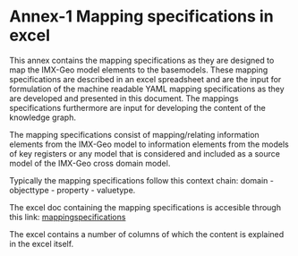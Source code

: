 # Annex-1 Mapping specifications in excel

This annex contains the mapping specifications as they are designed to map the IMX-Geo model elements to the basemodels. These mapping specifications are described in an excel spreadsheet and are the input for formulation of the machine readable YAML mapping specifications as they are developed and presented in this document. The mappings specifications furthermore are input for developing the content of the knowledge graph.

The mapping specifications consist of mapping/relating information elements from the IMX-Geo model to information elements from the models of key registers or any model that is considered and included as a source model of the IMX-Geo cross domain model.

Typically the mapping specifications follow this context chain: domain - objecttype - property - valuetype.

The excel doc containing the mapping specifications is accesible through this link: [mappingspecifications](https://github.com/Geonovum/IMX-Geo/blob/main/mapping/vertaalspecificaties.xlsx)

The excel contains a number of columns of which the content is explained in the excel itself.